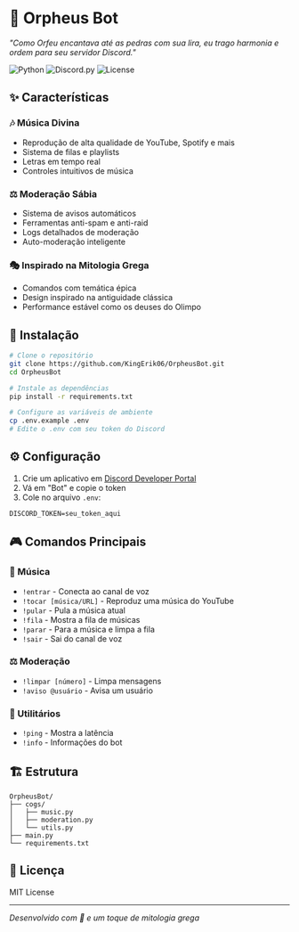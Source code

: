 # 🎵 Orpheus Bot

*"Como Orfeu encantava até as pedras com sua lira, eu trago harmonia e ordem para seu servidor Discord."*

![Python](https://img.shields.io/badge/Python-3.8+-blue.svg)
![Discord.py](https://img.shields.io/badge/discord.py-2.0+-green.svg)
![License](https://img.shields.io/badge/License-MIT-yellow.svg)

## ✨ Características

### 🎶 Música Divina
- Reprodução de alta qualidade de YouTube, Spotify e mais
- Sistema de filas e playlists
- Letras em tempo real
- Controles intuitivos de música

### ⚖️ Moderação Sábia
- Sistema de avisos automáticos
- Ferramentas anti-spam e anti-raid
- Logs detalhados de moderação
- Auto-moderação inteligente

### 🎭 Inspirado na Mitologia Grega
- Comandos com temática épica
- Design inspirado na antiguidade clássica
- Performance estável como os deuses do Olimpo

## 🚀 Instalação

```bash
# Clone o repositório
git clone https://github.com/KingErik06/OrpheusBot.git
cd OrpheusBot

# Instale as dependências
pip install -r requirements.txt

# Configure as variáveis de ambiente
cp .env.example .env
# Edite o .env com seu token do Discord
```
## ⚙️ Configuração

1. Crie um aplicativo em [Discord Developer Portal](https://discord.com/developers/applications)
2. Vá em "Bot" e copie o token
3. Cole no arquivo `.env`:
```env
DISCORD_TOKEN=seu_token_aqui
```
## 🎮 Comandos Principais

### 🎵 Música
- `!entrar` - Conecta ao canal de voz
- `!tocar [música/URL]` - Reproduz uma música do YouTube
- `!pular` - Pula a música atual
- `!fila` - Mostra a fila de músicas
- `!parar` - Para a música e limpa a fila
- `!sair` - Sai do canal de voz

### ⚖️ Moderação  
- `!limpar [número]` - Limpa mensagens
- `!aviso @usuário` - Avisa um usuário

### 🔧 Utilitários
- `!ping` - Mostra a latência
- `!info` - Informações do bot

## 🏗️ Estrutura
```
OrpheusBot/
├── cogs/
│   ├── music.py
│   ├── moderation.py
│   └── utils.py
├── main.py
└── requirements.txt
```
## 📄 Licença

MIT License

---

*Desenvolvido com 💙 e um toque de mitologia grega*